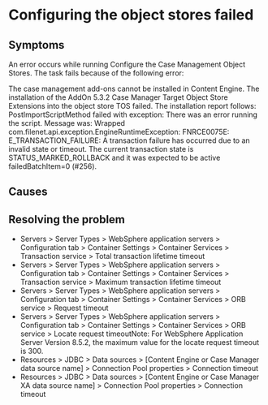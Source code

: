 # Configuring the object stores failed

## Symptoms

An
error occurs while running Configure the Case Management Object Stores.
The task fails because of the following error:

The
case management add-ons cannot be installed in Content Engine. The
installation of the AddOn 5.3.2 Case Manager Target Object Store Extensions
into the object store TOS failed. The installation report follows:
PostImportScriptMethod failed with exception: There was an error running
the script. Message was: Wrapped com.filenet.api.exception.EngineRuntimeException:
FNRCE0075E: E\_TRANSACTION\_FAILURE: A transaction failure has occurred
due to an invalid state or timeout. The current transaction state
is STATUS\_MARKED\_ROLLBACK and it was expected to be active failedBatchItem=0
(#256).

## Causes

## Resolving the problem

- Servers > Server Types > WebSphere application servers > Configuration
tab > Container Settings > Container
Services > Transaction service > Total transaction lifetime timeout
- Servers > Server Types > WebSphere application servers > Configuration
tab > Container Settings > Container
Services > Transaction service > Maximum transaction lifetime timeout
- Servers > Server Types > WebSphere application servers > Configuration
tab > Container Settings > Container
Services > ORB service > Request
timeout
- Servers > Server Types > WebSphere application servers > Configuration
tab > Container Settings > Container
Services > ORB service > Locate
request timeoutNote: For WebSphere Application
Server Version 8.5.2,
the maximum value for the locate request timeout is 300.
- Resources > JDBC > Data sources >  [Content Engine or
Case Manager data source name]  > Connection Pool
properties > Connection timeout
- Resources > JDBC > Data sources >  [Content Engine or
Case Manager XA data source name] > Connection
Pool properties > Connection timeout
